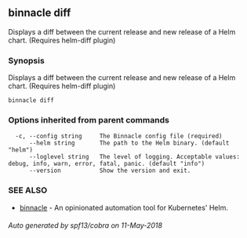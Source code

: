 ## binnacle diff

Displays a diff between the current release and new release of a Helm chart.  (Requires helm-diff plugin)

### Synopsis


Displays a diff between the current release and new release of a Helm chart.  (Requires helm-diff plugin)

```
binnacle diff
```

### Options inherited from parent commands

```
  -c, --config string     The Binnacle config file (required)
      --helm string       The path to the Helm binary. (default "helm")
      --loglevel string   The level of logging. Acceptable values: debug, info, warn, error, fatal, panic. (default "info")
      --version           Show the version and exit.
```

### SEE ALSO
* [binnacle](binnacle.md)	 - An opinionated automation tool for Kubernetes' Helm.

###### Auto generated by spf13/cobra on 11-May-2018
